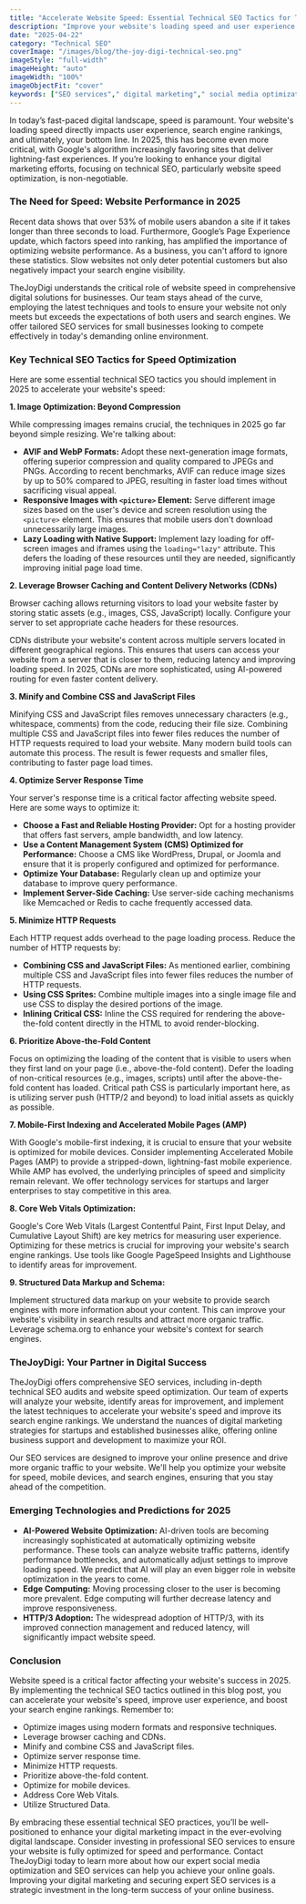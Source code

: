```yaml
---
title: "Accelerate Website Speed: Essential Technical SEO Tactics for TheJoyDigi Clients in 2025"
description: "Improve your website's loading speed and user experience with essential technical SEO tactics in 2025. Optimize images, leverage browser caching, and minimize HTTP requests to achieve faster loading times and better search engine rankings."
date: "2025-04-22"
category: "Technical SEO"
coverImage: "/images/blog/the-joy-digi-technical-seo.png"
imageStyle: "full-width"
imageHeight: "auto"
imageWidth: "100%"
imageObjectFit: "cover"
keywords: ["SEO services"," digital marketing"," social media optimization","SEO services for small businesses"," digital marketing strategies for startups"," social media marketing services"]
---
```


In today’s fast-paced digital landscape, speed is paramount. Your website's loading speed directly impacts user experience, search engine rankings, and ultimately, your bottom line. In 2025, this has become even more critical, with Google's algorithm increasingly favoring sites that deliver lightning-fast experiences. If you’re looking to enhance your digital marketing efforts, focusing on technical SEO, particularly website speed optimization, is non-negotiable.

### The Need for Speed: Website Performance in 2025

Recent data shows that over 53% of mobile users abandon a site if it takes longer than three seconds to load. Furthermore, Google’s Page Experience update, which factors speed into ranking, has amplified the importance of optimizing website performance. As a business, you can't afford to ignore these statistics. Slow websites not only deter potential customers but also negatively impact your search engine visibility.

TheJoyDigi understands the critical role of website speed in comprehensive digital solutions for businesses. Our team stays ahead of the curve, employing the latest techniques and tools to ensure your website not only meets but exceeds the expectations of both users and search engines. We offer tailored SEO services for small businesses looking to compete effectively in today's demanding online environment.

### Key Technical SEO Tactics for Speed Optimization

Here are some essential technical SEO tactics you should implement in 2025 to accelerate your website's speed:

**1. Image Optimization: Beyond Compression**

While compressing images remains crucial, the techniques in 2025 go far beyond simple resizing. We're talking about:

*   **AVIF and WebP Formats:** Adopt these next-generation image formats, offering superior compression and quality compared to JPEGs and PNGs. According to recent benchmarks, AVIF can reduce image sizes by up to 50% compared to JPEG, resulting in faster load times without sacrificing visual appeal.
*   **Responsive Images with `<picture>` Element:** Serve different image sizes based on the user's device and screen resolution using the `<picture>` element. This ensures that mobile users don't download unnecessarily large images.
*   **Lazy Loading with Native Support:** Implement lazy loading for off-screen images and iframes using the `loading="lazy"` attribute. This defers the loading of these resources until they are needed, significantly improving initial page load time.

**2. Leverage Browser Caching and Content Delivery Networks (CDNs)**

Browser caching allows returning visitors to load your website faster by storing static assets (e.g., images, CSS, JavaScript) locally. Configure your server to set appropriate cache headers for these resources.

CDNs distribute your website's content across multiple servers located in different geographical regions. This ensures that users can access your website from a server that is closer to them, reducing latency and improving loading speed. In 2025, CDNs are more sophisticated, using AI-powered routing for even faster content delivery.

**3. Minify and Combine CSS and JavaScript Files**

Minifying CSS and JavaScript files removes unnecessary characters (e.g., whitespace, comments) from the code, reducing their file size. Combining multiple CSS and JavaScript files into fewer files reduces the number of HTTP requests required to load your website. Many modern build tools can automate this process. The result is fewer requests and smaller files, contributing to faster page load times.

**4. Optimize Server Response Time**

Your server's response time is a critical factor affecting website speed. Here are some ways to optimize it:

*   **Choose a Fast and Reliable Hosting Provider:** Opt for a hosting provider that offers fast servers, ample bandwidth, and low latency.
*   **Use a Content Management System (CMS) Optimized for Performance:** Choose a CMS like WordPress, Drupal, or Joomla and ensure that it is properly configured and optimized for performance.
*   **Optimize Your Database:** Regularly clean up and optimize your database to improve query performance.
*   **Implement Server-Side Caching:** Use server-side caching mechanisms like Memcached or Redis to cache frequently accessed data.

**5. Minimize HTTP Requests**

Each HTTP request adds overhead to the page loading process. Reduce the number of HTTP requests by:

*   **Combining CSS and JavaScript Files:** As mentioned earlier, combining multiple CSS and JavaScript files into fewer files reduces the number of HTTP requests.
*   **Using CSS Sprites:** Combine multiple images into a single image file and use CSS to display the desired portions of the image.
*   **Inlining Critical CSS:** Inline the CSS required for rendering the above-the-fold content directly in the HTML to avoid render-blocking.

**6. Prioritize Above-the-Fold Content**

Focus on optimizing the loading of the content that is visible to users when they first land on your page (i.e., above-the-fold content). Defer the loading of non-critical resources (e.g., images, scripts) until after the above-the-fold content has loaded. Critical path CSS is particularly important here, as is utilizing server push (HTTP/2 and beyond) to load initial assets as quickly as possible.

**7. Mobile-First Indexing and Accelerated Mobile Pages (AMP)**

With Google's mobile-first indexing, it is crucial to ensure that your website is optimized for mobile devices. Consider implementing Accelerated Mobile Pages (AMP) to provide a stripped-down, lightning-fast mobile experience. While AMP has evolved, the underlying principles of speed and simplicity remain relevant. We offer technology services for startups and larger enterprises to stay competitive in this area.

**8. Core Web Vitals Optimization:**

Google's Core Web Vitals (Largest Contentful Paint, First Input Delay, and Cumulative Layout Shift) are key metrics for measuring user experience. Optimizing for these metrics is crucial for improving your website's search engine rankings. Use tools like Google PageSpeed Insights and Lighthouse to identify areas for improvement.

**9. Structured Data Markup and Schema:**

Implement structured data markup on your website to provide search engines with more information about your content. This can improve your website's visibility in search results and attract more organic traffic. Leverage schema.org to enhance your website's context for search engines.

### TheJoyDigi: Your Partner in Digital Success

TheJoyDigi offers comprehensive SEO services, including in-depth technical SEO audits and website speed optimization. Our team of experts will analyze your website, identify areas for improvement, and implement the latest techniques to accelerate your website's speed and improve its search engine rankings. We understand the nuances of digital marketing strategies for startups and established businesses alike, offering online business support and development to maximize your ROI.

Our SEO services are designed to improve your online presence and drive more organic traffic to your website. We'll help you optimize your website for speed, mobile devices, and search engines, ensuring that you stay ahead of the competition.

### Emerging Technologies and Predictions for 2025

*   **AI-Powered Website Optimization:** AI-driven tools are becoming increasingly sophisticated at automatically optimizing website performance. These tools can analyze website traffic patterns, identify performance bottlenecks, and automatically adjust settings to improve loading speed. We predict that AI will play an even bigger role in website optimization in the years to come.
*   **Edge Computing:** Moving processing closer to the user is becoming more prevalent. Edge computing will further decrease latency and improve responsiveness.
*   **HTTP/3 Adoption:** The widespread adoption of HTTP/3, with its improved connection management and reduced latency, will significantly impact website speed.

### Conclusion

Website speed is a critical factor affecting your website's success in 2025. By implementing the technical SEO tactics outlined in this blog post, you can accelerate your website's speed, improve user experience, and boost your search engine rankings. Remember to:

*   Optimize images using modern formats and responsive techniques.
*   Leverage browser caching and CDNs.
*   Minify and combine CSS and JavaScript files.
*   Optimize server response time.
*   Minimize HTTP requests.
*   Prioritize above-the-fold content.
*   Optimize for mobile devices.
*   Address Core Web Vitals.
*   Utilize Structured Data.

By embracing these essential technical SEO practices, you’ll be well-positioned to enhance your digital marketing impact in the ever-evolving digital landscape. Consider investing in professional SEO services to ensure your website is fully optimized for speed and performance. Contact TheJoyDigi today to learn more about how our expert social media optimization and SEO services can help you achieve your online goals. Improving your digital marketing and securing expert SEO services is a strategic investment in the long-term success of your online business.